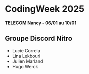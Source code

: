 # CodingWeek 2025
**TELECOM Nancy - 06/01 au 10/01**

## Groupe **Discord Nitro** 
- Lucie Correia
- Lina Lekbouri
- Julien Marland
- Hugo Werck
